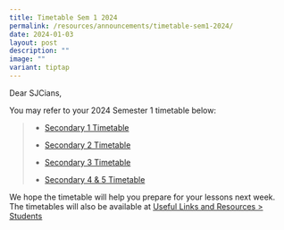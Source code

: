 ```yaml
---
title: Timetable Sem 1 2024
permalink: /resources/announcements/timetable-sem1-2024/
date: 2024-01-03
layout: post
description: ""
image: ""
variant: tiptap
---
```

<p>Dear SJCians,</p><p>You may refer to your 2024 Semester 1 timetable below:</p><blockquote><ul data-tight="true" class="tight"><li><p><a href="/files/Useful Links/Students/Timetables/Secondary_One_Timetable.pdf" rel="noopener noreferrer nofollow" target="_blank">Secondary 1 Timetable</a></p></li><li><p><a href="/files/Useful Links/Students/Timetables/Secondary_Two_Timetable.pdf" rel="noopener noreferrer nofollow" target="_blank">Secondary 2 Timetable</a></p></li><li><p><a href="/files/Useful Links/Students/Timetables/Secondary_Three_Timetable.pdf" rel="noopener noreferrer nofollow" target="_blank">Secondary 3 Timetable</a></p></li><li><p><a href="/files/Useful Links/Students/Timetables/Secondary_Four___Five_Timetable.pdf" rel="noopener noreferrer nofollow" target="_blank">Secondary 4 &amp; 5 Timetable</a></p></li></ul></blockquote><p>We hope the timetable will help you prepare for your lessons next week. The timetables will also be available at <a href="https://www.chijstjosephsconvent.moe.edu.sg/useful-links/students/" rel="noopener noreferrer nofollow" target="_blank"><u>Useful Links and Resources &gt; Students</u></a><br></p>